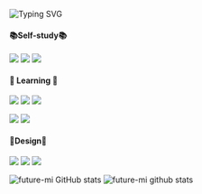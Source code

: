 ![Typing SVG](https://readme-typing-svg.herokuapp.com?font=Segoe+Print&color=%23F79E1F&center=%EA%B1%B0%EC%A7%93%EC%9D%98&vCenter=%EA%B1%B0%EC%A7%93%EC%9D%98&multiline=true&lines=%F0%9F%92%96I+want+with+you+in+my+future%F0%9F%92%96)

 #### 📚Self-study📚
<p align="center">
<p>
 <img src="https://img.shields.io/badge/Python-14354C.svg?logo=python&logoColor=white">
 <img src="https://img.shields.io/badge/HTML-E34F26.svg?logo=html5&logoColor=white">
 <img src="https://img.shields.io/badge/CSS-1572B6.svg?logo=css3&logoColor=white"/> 
</p>

#### 🏫 Learning 🏫
<p align="center">
<p>
 <img src="https://img.shields.io/badge/Java-007396.svg?logo=java&logoColor=white">
 <img src="https://img.shields.io/badge/JavaScript-F7DF1E.svg?logo=javascript&logoColor=black">
 <img src="https://img.shields.io/badge/Oracle-F00000.svg?logo=oracle&logoColor=white">
</p>
<p align="center">
<p>
 <img src="https://img.shields.io/badge/Eclipse IDE-2C2255?style=flate&logo=Eclipse IDE&logoColor=white">
 <img src="https://img.shields.io/badge/Amazon AWS-232F3E?style=flate&logo=Amazon AWS&logoColor=white">
</p>

#### 🎨Design🎨
  <p align="center">
  <p>
  <img src="https://img.shields.io/badge/Adobe Photoshop-31A8FF?style=flat&logo=Adobe Photoshop&logoColor=white"/></a>
  <img src="https://img.shields.io/badge/Adobe Premiere Pro-9999FF?style=flat&logo=Adobe Premiere Pro&logoColor=white"/></a>
  <img src="https://img.shields.io/badge/Adobe After Effects-9999FF?style=flat&logo=Adobe After Effects&logoColor=white"/></a>
  </p>
  
![future-mi GitHub stats](https://github-readme-stats.vercel.app/api?username=future-m&theme=flag-india&show_icons=true)
![future-mi github stats](https://github-readme-stats.vercel.app/api/top-langs/?username=future-mi&show_icons=true&hide_border=true&title_color=004386&icon_color=004386&layout=compact)

